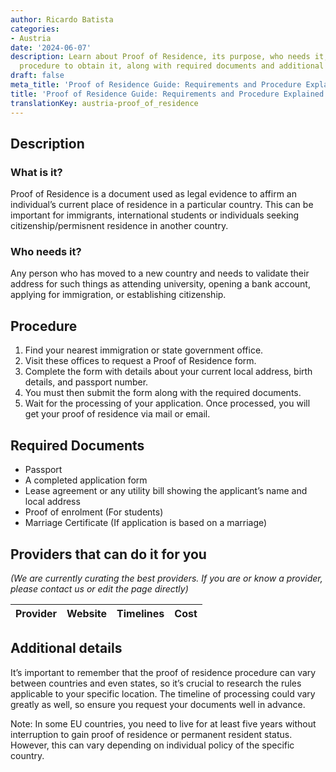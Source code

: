 ```yaml
---
author: Ricardo Batista
categories:
- Austria
date: '2024-06-07'
description: Learn about Proof of Residence, its purpose, who needs it, and the step-by-step
  procedure to obtain it, along with required documents and additional details.
draft: false
meta_title: 'Proof of Residence Guide: Requirements and Procedure Explained'
title: 'Proof of Residence Guide: Requirements and Procedure Explained'
translationKey: austria-proof_of_residence
---
```


## Description
### What is it?
Proof of Residence is a document used as legal evidence to affirm an individual’s current place of residence in a particular country. This can be important for immigrants, international students or individuals seeking citizenship/permisnent residence in another country.

### Who needs it?
Any person who has moved to a new country and needs to validate their address for such things as attending university, opening a bank account, applying for immigration, or establishing citizenship.

## Procedure
1. Find your nearest immigration or state government office.
2. Visit these offices to request a Proof of Residence form.
3. Complete the form with details about your current local address, birth details, and passport number. 
4. You must then submit the form along with the required documents.
5. Wait for the processing of your application. Once processed, you will get your proof of residence via mail or email.

## Required Documents
- Passport
- A completed application form
- Lease agreement or any utility bill showing the applicant’s name and local address
- Proof of enrolment (For students)
- Marriage Certificate (If application is based on a marriage)

## Providers that can do it for you

_(We are currently curating the best providers. If you are or know a provider, please contact us or edit the page directly)_

| Provider        |     Website     |     Timelines    |       Cost      |
| --------------- | --------------- |  :-------------: | :-------------: |

## Additional details
It’s important to remember that the proof of residence procedure can vary between countries and even states, so it’s crucial to research the rules applicable to your specific location. The timeline of processing could vary greatly as well, so ensure you request your documents well in advance. 

Note: In some EU countries, you need to live for at least five years without interruption to gain proof of residence or permanent resident status. However, this can vary depending on individual policy of the specific country.